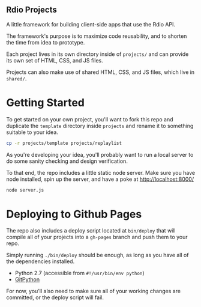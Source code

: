 Rdio Projects
-------------

A little framework for building client-side apps that use the Rdio API.

The framework's purpose is to maximize code reusability, and to shorten the
time from idea to prototype.

Each project lives in its own directory inside of `projects/` and can provide
its own set of HTML, CSS, and JS files.

Projects can also make use of shared HTML, CSS, and JS files, which live in
`shared/`.

Getting Started
===============

To get started on your own project, you'll want to fork this repo and duplicate
the `template` directory inside `projects` and rename it to something suitable
to your idea.

```bash
cp -r projects/template projects/replaylist
```

As you're developing your idea, you'll probably want to run a local server to
do some sanity checking and design verification.

To that end, the repo includes a little static node server.  Make sure you have
node installed, spin up the server, and have a poke at
[http://localhost:8000/](http://localhost:8000/)

```bash
node server.js
```

Deploying to Github Pages
=========================

The repo also includes a deploy script located at `bin/deploy` that will compile
all of your projects into a `gh-pages` branch and push them to your repo.

Simply running `./bin/deploy` should be enough, as long as you have all of the
dependencies installed.

  * Python 2.7 (accessible from `#!/usr/bin/env python`)
  * [GitPython](https://github.com/gitpython-developers/GitPython)

For now, you'll also need to make sure all of your working changes are committed,
or the deploy script will fail.

